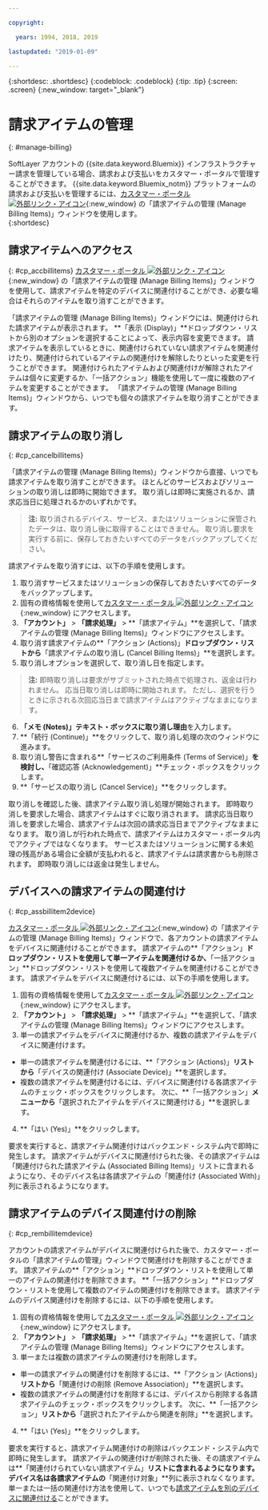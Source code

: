 ```yaml
---

copyright:

  years: 1994, 2018, 2019 

lastupdated: "2019-01-09"

---
```


{:shortdesc: .shortdesc}
{:codeblock: .codeblock}
{:tip: .tip}
{:screen: .screen}
{:new_window: target="_blank"}


# 請求アイテムの管理
{: #manage-billing}

SoftLayer アカウントの {{site.data.keyword.Bluemix}} インフラストラクチャー請求を管理している場合、請求および支払いをカスタマー・ポータルで管理することができます。 {{site.data.keyword.Bluemix_notm}} プラットフォームの請求および支払いを管理するには、[カスタマー・ポータル ![外部リンク・アイコン](../icons/launch-glyph.svg)](https://control.softlayer.com/){:new_window} の「請求アイテムの管理 (Manage Billing Items)」ウィンドウを使用します。   
{:shortdesc}

## 請求アイテムへのアクセス
{: #cp_accbillitems}
[カスタマー・ポータル ![外部リンク・アイコン](../icons/launch-glyph.svg)](https://control.softlayer.com/){:new_window} の「請求アイテムの管理 (Manage Billing Items)」ウィンドウを使用して、請求アイテムを特定のデバイスに関連付けることができ、必要な場合はそれらのアイテムを取り消すことができます。

「請求アイテムの管理 (Manage Billing Items)」ウィンドウには、関連付けられた請求アイテムが表示されます。 **「表示 (Display)」**ドロップダウン・リストから別のオプションを選択することによって、表示内容を変更できます。 請求アイテムを表示しているときに、関連付けられていない請求アイテムを関連付けたり、関連付けられているアイテムの関連付けを解除したりといった変更を行うことができます。 関連付けられたアイテムおよび関連付けが解除されたアイテムは個々に変更するか、「一括アクション」機能を使用して一度に複数のアイテムを変更することができます。 「請求アイテムの管理 (Manage Billing Items)」ウィンドウから、いつでも個々の請求アイテムを取り消すことができます。


## 請求アイテムの取り消し
{: #cp_cancelbillitems}

「請求アイテムの管理 (Manage Billing Items)」ウィンドウから直接、いつでも請求アイテムを取り消すことができます。 ほとんどのサービスおよびソリューションの取り消しは即時に開始できます。 取り消しは即時に実施されるか、請求応当日に処理されるかのいずれかです。

> **注:** 取り消されるデバイス、サービス、またはソリューションに保管されたデータは、取り消し後に取得することはできません。 取り消し要求を実行する前に、保存しておきたいすべてのデータをバックアップしてください。

請求アイテムを取り消すには、以下の手順を使用します。

1. 取り消すサービスまたはソリューションの保存しておきたいすべてのデータをバックアップします。
2. 固有の資格情報を使用して[カスタマー・ポータル ![外部リンク・アイコン](../icons/launch-glyph.svg)](https://control.softlayer.com/){:new_window} にアクセスします。
3. **「アカウント」** > **「請求処理」** > **「請求アイテム」**を選択して、「請求アイテムの管理 (Manage Billing Items)」ウィンドウにアクセスします。
4. 取り消す請求アイテムの**「アクション (Actions)」**ドロップダウン・リストから**「請求アイテムの取り消し (Cancel Billing Items)」**を選択します。
5. 取り消しオプションを選択して、取り消し日を指定します。
>**注:** 即時取り消しは要求がサブミットされた時点で処理され、返金は行われません。 応当日取り消しは即時に開始されます。 ただし、選択を行うときに示される次回応当日まで請求アイテムはアクティブなままになります。
6. **「メモ (Notes)」**テキスト・ボックスに**取り消し理由**を入力します。
7. **「続行 (Continue)」**をクリックして、取り消し処理の次のウィンドウに進みます。
8. 取り消し警告に含まれる**「サービスのご利用条件 (Terms of Service)」**を検討し、**「確認応答 (Acknowledgement)」**チェック・ボックスをクリックします。
9. **「サービスの取り消し (Cancel Service)」**をクリックします。

取り消しを確認した後、請求アイテム取り消し処理が開始されます。 即時取り消しを要求した場合、請求アイテムはすぐに取り消されます。 請求応当日取り消しを要求した場合、請求アイテムは次回の請求応当日までアクティブなままになります。 取り消しが行われた時点で、請求アイテムはカスタマー・ポータル内でアクティブではなくなります。 サービスまたはソリューションに関する未処理の残高がある場合に全額が支払われると、請求アイテムは請求書からも削除されます。 即時取り消しには返金は発生しません。


## デバイスへの請求アイテムの関連付け
{: #cp_assbillitem2device}

[カスタマー・ポータル ![外部リンク・アイコン](../icons/launch-glyph.svg)](https://control.softlayer.com/){:new_window} の「請求アイテムの管理 (Manage Billing Items)」ウィンドウで、各アカウントの請求アイテムをデバイスに関連付けることができます。 請求アイテムの**「アクション」**ドロップダウン・リストを使用して単一アイテムを関連付けるか、**「一括アクション」**ドロップダウン・リストを使用して複数アイテムを関連付けることができます。 請求アイテムをデバイスに関連付けるには、以下の手順を使用します。

1. 固有の資格情報を使用して[カスタマー・ポータル ![外部リンク・アイコン](../icons/launch-glyph.svg)](https://control.softlayer.com/){:new_window} にアクセスします。
2. **「アカウント」** > **「請求処理」** > **「請求アイテム」**を選択して、「請求アイテムの管理 (Manage Billing Items)」ウィンドウにアクセスします。
3. 単一の請求アイテムをデバイスに関連付けるか、複数の請求アイテムをデバイスに関連付けます。
  * 単一の請求アイテムを関連付けるには、**「アクション (Actions)」**リストから**「デバイスの関連付け (Associate Device)」**を選択します。
  * 複数の請求アイテムを関連付けるには、デバイスに関連付ける各請求アイテムのチェック・ボックスをクリックします。 次に、**「一括アクション」**メニューから**「選択されたアイテムをデバイスに関連付ける」**を選択します。
4. **「はい (Yes)」**をクリックします。

要求を実行すると、請求アイテム関連付けはバックエンド・システム内で即時に発生します。 請求アイテムがデバイスに関連付けられた後、その請求アイテムは「関連付けられた請求アイテム (Associated Billing Items)」リストに含まれるようになり、そのデバイス名は各請求アイテムの「関連付け (Associated With)」列に表示されるようになります。


## 請求アイテムのデバイス関連付けの削除
{: #cp_rembillitemdevice}

アカウントの請求アイテムがデバイスに関連付けられた後で、カスタマー・ポータルの「請求アイテムの管理」ウィンドウで関連付けを削除することができます。 請求アイテムの**「アクション」**ドロップダウン・リストを使用して単一のアイテムの関連付けを削除できます。 **「一括アクション」**ドロップダウン・リストを使用して複数のアイテムの関連付けを削除できます。 請求アイテムのデバイス関連付けを削除するには、以下の手順を使用します。

1. 固有の資格情報を使用して[カスタマー・ポータル ![外部リンク・アイコン](../icons/launch-glyph.svg)](https://control.softlayer.com/){:new_window} にアクセスします。
2. **「アカウント」** > **「請求処理」** > **「請求アイテム」**を選択して、「請求アイテムの管理 (Manage Billing Items)」ウィンドウにアクセスします。
3. 単一または複数の請求アイテムの関連付けを削除します。
  * 単一の請求アイテムの関連付けを削除するには、**「アクション (Actions)」**リストから**「関連付けの削除 (Remove Association)」**を選択します。
  * 複数の請求アイテムの関連付けを削除するには、デバイスから削除する各請求アイテムのチェック・ボックスをクリックします。 次に、**「一括アクション」**リストから**「選択されたアイテムから関連を削除」**を選択します。
4. **「はい (Yes)」**をクリックします。

要求を実行すると、請求アイテム関連付けの削除はバックエンド・システム内で即時に発生します。 請求アイテムの関連付けが削除された後、その請求アイテムは**「関連付けられていない請求アイテム」**リストに含まれるようになります。 デバイス名は各請求アイテムの**「関連付け対象」**列に表示されなくなります。 単一または一括の関連付け方法を使用して、いつでも[請求アイテムを別のデバイスに関連付ける](/docs/customer-portal/cpmanacctbillpay.html#cp_assbillitem2device)ことができます。
